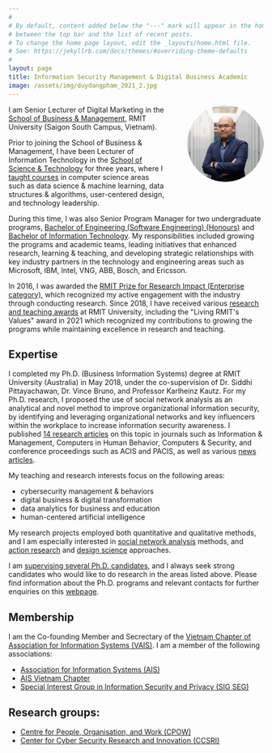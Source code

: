 ```yaml
---
#
# By default, content added below the "---" mark will appear in the home page
# between the top bar and the list of recent posts.
# To change the home page layout, edit the _layouts/home.html file.
# See: https://jekyllrb.com/docs/themes/#overriding-theme-defaults
#
layout: page
title: Information Security Management & Digital Business Academic
image: /assets/img/duydangpham_2021_2.jpg
---
```


<img src="assets/img/duydangpham_2021_2.jpg" alt="Duy Dang-Pham portrait" width="30%" style="border-radius: 50%; float: right; margin-left:40px; margin-bottom:30px">

I am Senior Lecturer of Digital Marketing in the <a href="https://www.rmit.edu.vn/about-us/schools-and-centres/school-of-business-and-management" target="\_blank">School of Business &amp; Management</a>, RMIT University (Saigon South Campus, Vietnam).

Prior to joining the School of Business & Management, I have been Lecturer of Information Technology in the <a href="https://www.rmit.edu.vn/our-schools-centres/school-science-technology" target="\_blank">School of Science &amp; Technology</a> for three years, where I [taught courses](/teaching) in computer science areas such as data science & machine learning, data structures & algorithms, user-centered design, and technology leadership.

During this time, I was also Senior Program Manager for two undergraduate programs, <a href="https://www.rmit.edu.vn/study-at-rmit/undergraduate-programs/bachelor-engineering-software-engineering-honours" target="\_blank">Bachelor of Engineering (Software Engineering) (Honours)</a> and <a href="https://www.rmit.edu.vn/study-at-rmit/undergraduate-programs/bachelor-information-technology" target="\_blank">Bachelor of Information Technology</a>. My responsibilities included growing the programs and academic teams, leading initiatives that enhanced research, learning & teaching, and developing strategic relationships with key industry partners in the technology and engineering areas such as Microsoft, IBM, Intel, VNG, ABB, Bosch, and Ericsson. 

In 2016, I was awarded the <a href="https://www.rmit.edu.au/research/research-expertise/our-reputation/research-awards/past-recipients" target="\_blank">RMIT Prize for Research Impact (Enterprise category)</a>, which recognized my active engagement with the industry through conducting research. Since 2018, I have received various [research and teaching awards](/awards) at RMIT University, including the "Living RMIT's Values" award in 2021 which recognized my contributions to growing the programs while maintaining excellence in research and teaching.

## Expertise
I completed my Ph.D. (Business Information Systems) degree at RMIT University (Australia) in May 2018, under the co-supervision of Dr. Siddhi Pittayachawan, Dr. Vince Bruno, and Professor Karlheinz Kautz. For my Ph.D. research, I proposed the use of social network analysis as an analytical and novel method to improve organizational information security, by identifying and leveraging organizational networks and key influencers within the workplace to increase information security awareness. I published [14 research articles](/publications) on this topic in journals such as Information & Management, Computers in Human Behavior, Computers & Security, and conference proceedings such as ACIS and PACIS, as well as various [news articles](/media).

My teaching and research interests focus on the following areas:
<ul>
  <li style="margin-bottom: 0;">cybersecurity management & behaviors</li>
  <li style="margin-bottom: 0;">digital business & digital transformation</li>
  <li style="margin-bottom: 0;">data analytics for business and education</li>
  <li style="margin-bottom: 0;">human-centered artificial intelligence</li>
</ul>

My research projects employed both quantitative and qualitative methods, and I am especially interested in <a href="https://en.wikipedia.org/wiki/Social_network_analysis" target="\_blank">social network analysis</a> methods, and <a href="https://en.wikipedia.org/wiki/Action_research" target="\_blank">action research</a> and <a href="https://en.wikipedia.org/wiki/Design_science_(methodology)" target="\_blank">design science</a> approaches. 

I am [supervising several Ph.D. candidates](/students), and I always seek strong candidates who would like to do research in the areas listed above. Please find information about the Ph.D. programs and relevant contacts for further enquiries on this <a href="https://www.google.com/url?q=https%3A%2F%2Fwww.rmit.edu.vn%2Fresearch-supervisors-rmit-vietnam&amp;sa=D&amp;sntz=1&amp;usg=AFQjCNEnpCoHibQT84cOWMBhVtSt-8mwSQ" target="\_blank">webpage</a>.

## Membership

I am the Co-founding Member and Secrectary of the <a href="https://communities.aisnet.org/vietnamais/home" target="\_blank">Vietnam Chapter of Association for Information Systems (VAIS)</a>. I am a member of the following associations:

<ul>
  <li><a href="https://aisnet.org/" target="\_blank">Association for Information Systems (AIS)</a></li>
  <li><a href="https://communities.aisnet.org/vietnamais/home" target="\_blank">AIS Vietnam Chapter</a></li>
  <li><a href="https://communities.aisnet.org/sigsec/home" target="\_blank">Special Interest Group in Information Security and Privacy (SIG SEG)</a></li>
</ul>

## Research groups:

<ul>
  <li><a href="https://cpow.org.au/people/people/" target="\_blank">Centre for People, Organisation, and Work (CPOW)</a></li>
  <li><a href="https://www.rmit.edu.au/research/centres-collaborations/cyber-security-research-innovation/" target="\_blank">Center for Cyber Security Research and Innovation (CCSRI)</a></li>
</ul>